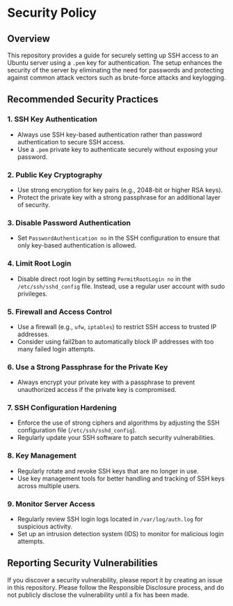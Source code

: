 # Security Policy

## Overview

This repository provides a guide for securely setting up SSH access to an Ubuntu server using a `.pem` key for authentication. The setup enhances the security of the server by eliminating the need for passwords and protecting against common attack vectors such as brute-force attacks and keylogging.

## Recommended Security Practices

### 1. **SSH Key Authentication**
   - Always use SSH key-based authentication rather than password authentication to secure SSH access.
   - Use a `.pem` private key to authenticate securely without exposing your password.

### 2. **Public Key Cryptography**
   - Use strong encryption for key pairs (e.g., 2048-bit or higher RSA keys).
   - Protect the private key with a strong passphrase for an additional layer of security.
   
### 3. **Disable Password Authentication**
   - Set `PasswordAuthentication no` in the SSH configuration to ensure that only key-based authentication is allowed.

### 4. **Limit Root Login**
   - Disable direct root login by setting `PermitRootLogin no` in the `/etc/ssh/sshd_config` file. Instead, use a regular user account with sudo privileges.

### 5. **Firewall and Access Control**
   - Use a firewall (e.g., `ufw`, `iptables`) to restrict SSH access to trusted IP addresses.
   - Consider using fail2ban to automatically block IP addresses with too many failed login attempts.

### 6. **Use a Strong Passphrase for the Private Key**
   - Always encrypt your private key with a passphrase to prevent unauthorized access if the private key is compromised.
   
### 7. **SSH Configuration Hardening**
   - Enforce the use of strong ciphers and algorithms by adjusting the SSH configuration file (`/etc/ssh/sshd_config`).
   - Regularly update your SSH software to patch security vulnerabilities.

### 8. **Key Management**
   - Regularly rotate and revoke SSH keys that are no longer in use.
   - Use key management tools for better handling and tracking of SSH keys across multiple users.

### 9. **Monitor Server Access**
   - Regularly review SSH login logs located in `/var/log/auth.log` for suspicious activity.
   - Set up an intrusion detection system (IDS) to monitor for malicious login attempts.

## Reporting Security Vulnerabilities

If you discover a security vulnerability, please report it by creating an issue in this repository. Please follow the Responsible Disclosure process, and do not publicly disclose the vulnerability until a fix has been made.

